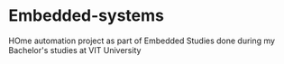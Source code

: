 # Embedded-systems

HOme automation project as part of Embedded Studies done during my Bachelor's studies at VIT University
